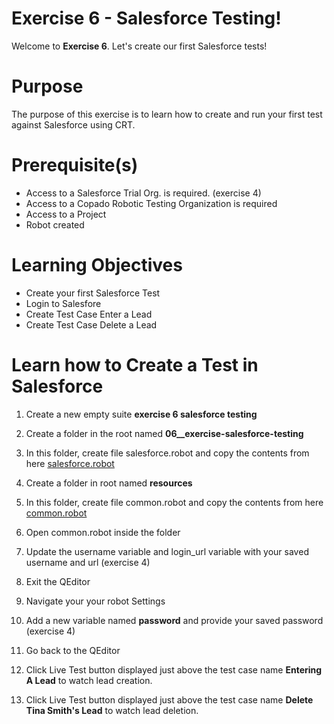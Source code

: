 # Exercise 6 - Salesforce Testing!

Welcome to **Exercise 6**. Let's create our first Salesforce tests!

# Purpose

The purpose of this exercise is to learn how to create and run your first test against Salesforce using CRT.

# Prerequisite(s)

- Access to a Salesforce Trial Org. is required. (exercise 4)
- Access to a Copado Robotic Testing Organization is required
- Access to a Project
- Robot created

# Learning Objectives

- Create your first Salesforce Test
- Login to Salesfore
- Create Test Case Enter a Lead
- Create Test Case Delete a Lead

# Learn how to Create a Test in Salesforce

1. Create a new empty suite **exercise 6 salesforce testing**

2. Create a folder in the root named **06__exercise-salesforce-testing**

3. In this folder, create file salesforce.robot and copy the contents from here [salesforce.robot](salesforce.robot)

4. Create a folder in root named **resources**

5. In this folder, create file common.robot and copy the contents from here [common.robot](../resources/common.robot)

6. Open common.robot inside the folder

7. Update the username variable and login_url variable with your saved username and url (exercise 4)

8. Exit the QEditor

9. Navigate your your robot Settings

10. Add a new variable named **password** and provide your saved password (exercise 4)

11. Go back to the QEditor

12. Click Live Test button displayed just above the test case name **Entering A Lead** to watch lead creation.

13. Click Live Test button displayed just above the test case name **Delete Tina Smith's Lead** to watch lead deletion.